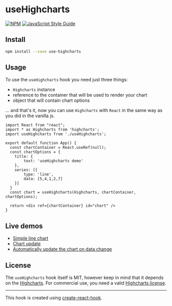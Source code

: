 # useHighcharts

[![NPM](https://img.shields.io/npm/v/use-highcharts.svg)](https://www.npmjs.com/package/use-highcharts) [![JavaScript Style Guide](https://img.shields.io/badge/code_style-standard-brightgreen.svg)](https://standardjs.com)

## Install

```bash
npm install --save use-highcharts
```

## Usage

To use the `useHighcharts` hook you need just three things: 
- `Highcharts` instance
- reference to the container that will be used to render your chart
- object that will contain chart options <br>

... and that's it, now you can use `Highcharts` with `React` in the same way as you did in the vanilla js.

```tsx
import React from "react";
import * as Highcharts from 'highcharts';
import useHighcharts from './useHighcharts';

export default function App() {
  const chartContainer = React.useRef(null);
  const chartOptions = {
    title: {
        text: 'useHighcharts demo'
    },
    series: [{
        type: 'line',
        data: [5,4,1,2,7]
    }]
  }
  const chart = useHighcharts(Highcharts, chartContainer, chartOptions);

  return <div ref={chartContainer} id="chart" />
}
```

## Live demos
- [Simple line chart](https://stackblitz.com/edit/use-highcharts?file=src/App.js)
- [Chart update](https://stackblitz.com/edit/use-highcharts-update?file=src/App.js)
- [Automatically update the chart on data change](https://stackblitz.com/edit/use-highcharts-live-data?file=src/App.js)
## License

The `useHighcharts` hook itself is MIT, however keep in mind that it depends on the [Highcharts](https://www.highcharts.com). For commercial use, you need a valid [Highcharts license](https://shop.highsoft.com/).

---
This hook is created using [create-react-hook](https://github.com/hermanya/create-react-hook).
